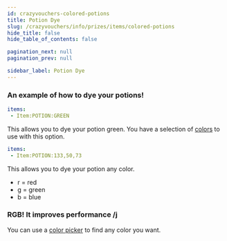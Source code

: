 ```yaml
---
id: crazyvouchers-colored-potions
title: Potion Dye
slug: /crazyvouchers/info/prizes/items/colored-potions
hide_title: false
hide_table_of_contents: false

pagination_next: null
pagination_prev: null

sidebar_label: Potion Dye
---
```

### An example of how to dye your potions!
```yml
items:
 - Item:POTION:GREEN
```
This allows you to dye your potion green.
You have a selection of [colors](https://jd.papermc.io/paper/1.20/org/bukkit/Color.html) to use with this option.

```yml
items:
 - Item:POTION:133,50,73
```
This allows you to dye your potion any color.

* r = red
* g = green
* b = blue

### RGB! It improves performance /j
You can use a [color picker](https://htmlcolorcodes.com/color-picker/) to find any color you want.